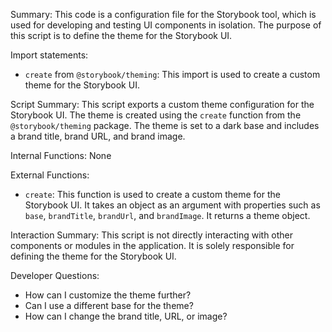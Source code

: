Summary:
This code is a configuration file for the Storybook tool, which is used for developing and testing UI components in isolation. The purpose of this script is to define the theme for the Storybook UI.

Import statements:
- `create` from `@storybook/theming`: This import is used to create a custom theme for the Storybook UI.

Script Summary:
This script exports a custom theme configuration for the Storybook UI. The theme is created using the `create` function from the `@storybook/theming` package. The theme is set to a dark base and includes a brand title, brand URL, and brand image.

Internal Functions:
None

External Functions:
- `create`: This function is used to create a custom theme for the Storybook UI. It takes an object as an argument with properties such as `base`, `brandTitle`, `brandUrl`, and `brandImage`. It returns a theme object.

Interaction Summary:
This script is not directly interacting with other components or modules in the application. It is solely responsible for defining the theme for the Storybook UI.

Developer Questions:
- How can I customize the theme further?
- Can I use a different base for the theme?
- How can I change the brand title, URL, or image?